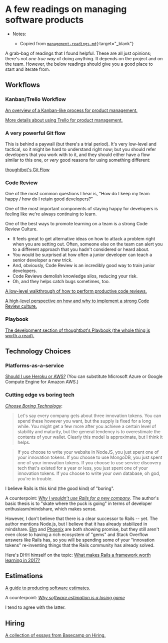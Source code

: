 # A few readings on managing software products

- Notes:

  - Copied from [`management-readings.md`](https://github.com/firstdraft/appdev-chapters/blob/benp-edits/management-readings.md){:target="_blank"}

A grab-bag of readings that I found helpful. These are all just opinions; there's not _one true way_ of doing anything. It depends on the project and on the team. However, the below readings should give you a good place to start and iterate from.

## Workflows

###  Kanban/Trello Workflow

[An overview of a Kanban-like process for product management.](https://robots.thoughtbot.com/how-we-use-trello-for-product-development)

[More details about using Trello for product management.](https://gist.github.com/raghubetina/7b5303df29c63b1a0e68156eece54ac2)

### A very powerful Git flow

This is behind a paywall (but there's a trial period). It's very low-level and tactical, so it might be hard to understand right now; but you should refer developers that you work with to it, and they should either have a flow similar to this one, or *very* good reasons for using something different:

[thoughtbot's Git Flow](https://thoughtbot.com/upcase/videos/git-thoughtbot-git-flow)

### Code Review

One of the most common questions I hear is, "How do I keep my team happy / how do I retain good developers?"

One of the most important components of staying happy for developers is feeling like we're always continuing to learn.

One of the best ways to promote learning on a team is a strong Code Review Culture.

 - It feels great to get alternative ideas on how to attack a problem right when you are setting out. Often, someone else on the team can alert you to a different approach that you hadn't considered or heard about.
 - You would be surprised at how often a junior developer can teach a senior developer a new trick.
 - And, obviously, Code Review is an incredibly good way to train junior developers.
 - Code Reviews demolish knowledge silos, reducing your risk.
 - Oh, and they helps catch bugs sometimes, too.

[A low-level walkthrough of how to perform productive code reviews.](https://thoughtbot.com/upcase/videos/tips-for-code-review)

[A high-level perspective on how and why to implement a strong Code Review culture. ](https://www.youtube.com/watch?v=PJjmw9TRB7s)

### Playbook

[The development section of thoughtbot's Playbook (the whole thing is worth a read).](https://playbook.thoughtbot.com/#developing)

## Technology Choices

### Platforms-as-a-service

[Should I use Heroku or AWS?](https://hackernoon.com/should-i-use-heroku-or-aws-3bfcd4706a36) (You can substitute Microsoft Azure or Google Compute Engine for Amazon AWS.)

### Cutting edge vs boring tech

[*Choose Boring Technology*](http://mcfunley.com/choose-boring-technology):

> Let's say every company gets about three innovation tokens. You can spend these however you want, but the supply is fixed for a long while. You might get a few more after you achieve a certain level of stability and maturity, but the general tendency is to overestimate the contents of your wallet. Clearly this model is approximate, but I think it helps.

> If you choose to write your website in NodeJS, you just spent one of your innovation tokens. If you choose to use MongoDB, you just spent one of your innovation tokens. If you choose to use service discovery tech that's existed for a year or less, you just spent one of your innovation tokens. If you choose to write your own database, oh god, you're in trouble.

I believe Rails is this kind (the good kind) of "boring".

A counterpoint: [*Why I wouldn’t use Rails for a new company*](https://blog.jaredfriedman.com/2015/09/15/why-i-wouldnt-use-rails-for-a-new-company/). The author's basic thesis is to "skate where the puck is going" in terms of developer enthusiasm/mindshare, which makes sense.

However, I don't believe that there is a clear successor to Rails -- yet. The author mentions Node.js, but I believe that it has already stabilized in mindshare. [Elm](http://elm-lang.org/) and [Phoenix](http://www.phoenixframework.org/) are both showing promise, but they still aren't even close to having a rich ecosystem of "gems" and Stack Overflow answers like Rails has, so you will be spending some of your "innovation tokens" re-inventing things that the Rails community has already solved.

Here's DHH himself on the topic: [What makes Rails a framework worth learning in 2017?](https://www.quora.com/What-makes-Rails-a-framework-worth-learning-in-2017/answer/David-Heinemeier-Hansson)

## Estimations

[A guide to producing software estimates.](https://www.atlassian.com/agile/estimation)

A counterpoint: [*Why software estimation is a losing game*](https://rclayton.silvrback.com/software-estimation-is-a-losing-game)

I tend to agree with the latter.

## Hiring

[A collection of essays from Basecamp on Hiring.](https://m.signalvnoise.com/hiring-a-programmer-ditch-the-coding-interview-and-get-back-to-basics-f5c43e369eaf#.ow48v5rjz)
